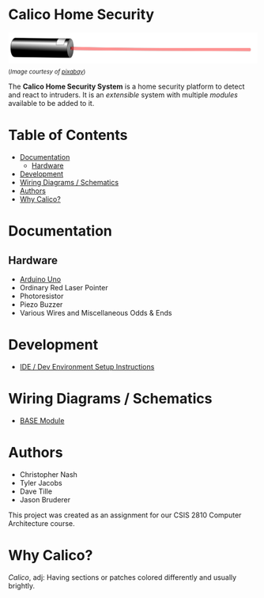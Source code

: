 Calico Home Security
====================

![Laser Pointer](./docs/laser-160991.png)
<sub>(_Image courtesy of [pixabay](https://pixabay.com/en/laser-optics-science-laser-pointer-160991/)_)</sub>

The **Calico Home Security System** is a home security platform to detect and react to intruders. It is an _extensible_ system with multiple _modules_ available to be added to it.


Table of Contents
=================

- [Documentation](#documentation)
  * [Hardware](#hardware)
- [Development](#development)
- [Wiring Diagrams / Schematics](#wiring-diagrams--schematics)
- [Authors](#authors)
- [Why Calico?](#why-calico)

Documentation
=============

Hardware
--------

* [Arduino Uno](https://www.arduino.cc/en/Main/ArduinoBoardUno)
* Ordinary Red Laser Pointer
* Photoresistor
* Piezo Buzzer
* Various Wires and Miscellaneous Odds & Ends


Development
===========

* [IDE / Dev Environment Setup Instructions](./docs/development/dev_environment_setup.md)


Wiring Diagrams / Schematics
============================

* [BASE Module](./docs/circuit_diagrams/module_BASE/README.md)


Authors
=======

* Christopher Nash
* Tyler Jacobs
* Dave Tille
* Jason Bruderer

This project was created as an assignment for our CSIS 2810 Computer Architecture course.


Why Calico?
===========

*Calico*, adj: Having sections or patches colored differently and usually brightly.
